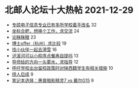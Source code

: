 # 北邮人论坛十大热帖 2021-12-29

- [专硕电子信息专业已有多所学校着手改名](https://bbs.byr.cn/article/Talking/6313617) 32
- [坐标合肥，想换个工作，求交流](https://bbs.byr.cn/article/WorkLife/1179727) 24
- [论眯眯眼](https://bbs.byr.cn/article/Picture/3309939) 23
- [博士offer（杭州）求比较](https://bbs.byr.cn/article/Job/2153851) 19
- [找小伙伴一起去滑雪](https://bbs.byr.cn/article/Ski_Snowboard/1052) 16
- [泸溪河可以小程序点餐再自提吗](https://bbs.byr.cn/article/Food/517776) 13
- [导师给的方向一头雾水，求指导](https://bbs.byr.cn/article/ML_DM/38121) 12
- [呼吁学校出台留校政策时对陕西籍学生有相关措施](https://bbs.byr.cn/article/Shaanxi/121905) 10
- [捞人后续](https://bbs.byr.cn/article/Feeling/3182799) 9
- [笔记本选择：惠普暗影精灵7 vs 戴尔G15](https://bbs.byr.cn/article/Notebook/182855) 9


